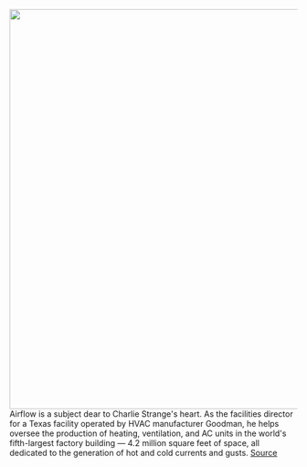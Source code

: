 <img src='https://cdn.vox-cdn.com/thumbor/34K4f1DmfjhgifvKKPZjgeIAP1U=/0x0:1024x683/1200x800/filters:focal(431x261:593x423)/cdn.vox-cdn.com/uploads/chorus_image/image/67811404/5ef069f663118.0.jpeg' width='700px' /><br/>
Airflow is a subject dear to Charlie Strange's heart. As the facilities director for a Texas facility operated by HVAC manufacturer Goodman, he helps oversee the production of heating, ventilation, and AC units in the world's fifth-largest factory building — 4.2 million square feet of space, all dedicated to the generation of hot and cold currents and gusts.
<a href='https://www.theverge.com/2020/11/18/21573053/cleaning-robots-autonomous-covid-19-coronavirus-uv-foggers-offices-breezy-one'> Source <a/>